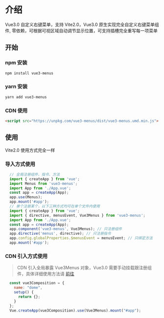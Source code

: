 # 介绍

Vue3.0 自定义右键菜单，支持 Vite2.0，Vue3.0 原生实现完全自定义右键菜单组件, 零依赖，可根据可视区域自动调节显示位置，可支持插槽完全重写每一项菜单

## 开始

### npm 安装

```sh
npm install vue3-menus
```

### yarn 安装

```sh
yarn add vue3-menus
```

### CDN 使用

```html
<script src="https://unpkg.com/vue3-menus/dist/vue3-menus.umd.min.js">
```

## 使用

Vite2.0 使用方式完全一样

### 导入方式使用

```js
  // 全局注册组件、指令、方法
  import { createApp } from 'vue';
  import Menus from 'vue3-menus';
  import App from './App.vue';
  const app = createApp(App);
  app.use(Menus);
  app.mount('#app');
  // 单个注册某个，以下三种方式均可在单个文件内使用
  import { createApp } from 'vue';
  import { directive, menusEvent, Vue3Menus } from 'vue3-menus';
  import App from './App.vue';
  const app = createApp(App);
  app.component('vue3-menus', Vue3Menus); // 只注册组件
  app.directive('menus', directive); // 只注册指令
  app.config.globalProperties.$menusEvent = menusEvent; // 只绑定方法
  app.mount('#app');
```

### CDN 引入方式使用

> CDN 引入全局暴露 Vue3Menus 对象，Vue3.0 需要手动挂载跟注册组件，具体详细使用方法请 [前往](https://codepen.io/xfy520/pen/yLXNqzy)

```js
  const vue3Composition = {
    name: "dome",
    setup() {
      return {};
    }
  };
  Vue.createApp(vue3Composition).use(Vue3Menus).mount("#app");
```
